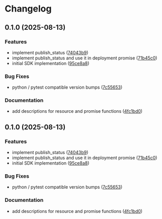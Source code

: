 # Changelog

## 0.1.0 (2025-08-13)


### Features

* implement publish_status ([74043b9](https://github.com/syntasso/kratix-python/commit/74043b94d1b6c8d3915f7b0c0f273444e73dab9d))
* implement publish_status and use it in deployment promise ([71b45c0](https://github.com/syntasso/kratix-python/commit/71b45c096226116546fcc9026d730c5faed995eb))
* initial SDK implementation ([95ce8a8](https://github.com/syntasso/kratix-python/commit/95ce8a80da7e2515221cad91af2f7f6f207a2155))


### Bug Fixes

* python / pytest compatible version bumps ([7c55653](https://github.com/syntasso/kratix-python/commit/7c5565355f5d3a52037f5d57912c76697c58f783))


### Documentation

* add descriptions for resource and promise functions ([4fc1bd0](https://github.com/syntasso/kratix-python/commit/4fc1bd03d21406c6d46ea71d2ddd357242ab2bc5))

## 0.1.0 (2025-08-13)


### Features

* implement publish_status ([74043b9](https://github.com/syntasso/kratix-python/commit/74043b94d1b6c8d3915f7b0c0f273444e73dab9d))
* implement publish_status and use it in deployment promise ([71b45c0](https://github.com/syntasso/kratix-python/commit/71b45c096226116546fcc9026d730c5faed995eb))
* initial SDK implementation ([95ce8a8](https://github.com/syntasso/kratix-python/commit/95ce8a80da7e2515221cad91af2f7f6f207a2155))


### Bug Fixes

* python / pytest compatible version bumps ([7c55653](https://github.com/syntasso/kratix-python/commit/7c5565355f5d3a52037f5d57912c76697c58f783))


### Documentation

* add descriptions for resource and promise functions ([4fc1bd0](https://github.com/syntasso/kratix-python/commit/4fc1bd03d21406c6d46ea71d2ddd357242ab2bc5))
